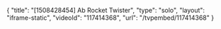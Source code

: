 {
    "title": "[1508428454] Ab Rocket Twister",
    "type": "solo",
    "layout": "iframe-static",
    "videoId": "117414368",
    "url": "\/tvpembed\/117414368"
}